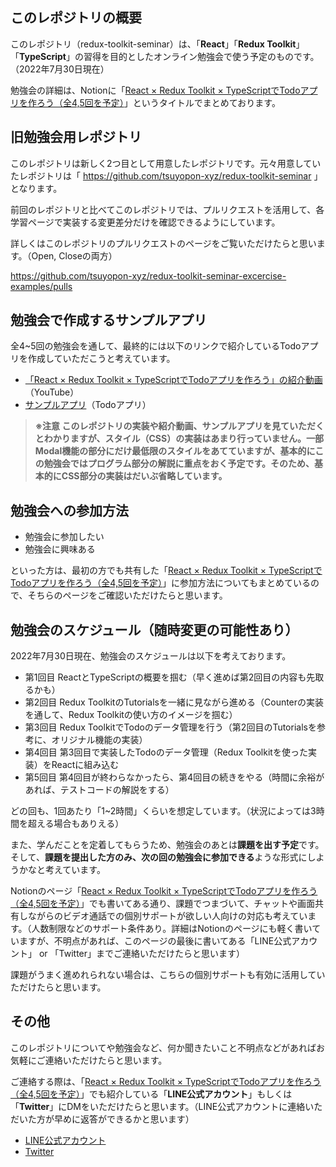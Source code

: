 ## このレポジトリの概要

このレポジトリ（redux-toolkit-seminar）は、「**React**」「**Redux Toolkit**」「**TypeScript**」の習得を目的としたオンライン勉強会で使う予定のものです。（2022年7月30日現在）

勉強会の詳細は、Notionに「[React × Redux Toolkit × TypeScriptでTodoアプリを作ろう（全4,5回を予定）](https://tsuyoshi.notion.site/React-Redux-Toolkit-TypeScript-Todo-4-5-5e1c3304c37b4e3a9a065751b629bfc1)」というタイトルでまとめております。


## 旧勉強会用レポジトリ

このレポジトリは新しく2つ目として用意したレポジトリです。元々用意していたレポジトリは「 https://github.com/tsuyopon-xyz/redux-toolkit-seminar 」となります。

前回のレポジトリと比べてこのレポジトリでは、プルリクエストを活用して、各学習ページで実装する変更差分だけを確認できるようにしています。

詳しくはこのレポジトリのプルリクエストのページをご覧いただけたらと思います。（Open, Closeの両方）

https://github.com/tsuyopon-xyz/redux-toolkit-seminar-excercise-examples/pulls


## 勉強会で作成するサンプルアプリ

全4~5回の勉強会を通して、最終的には以下のリンクで紹介しているTodoアプリを作成していただこうと考えています。

- [「React × Redux Toolkit × TypeScriptでTodoアプリを作ろう」の紹介動画](https://www.youtube.com/watch?v=Ag49vDtn464)（YouTube）
- [サンプルアプリ](https://redux-toolkit-seminar.vercel.app/)（Todoアプリ）



> **※注意 このレポジトリの実装や紹介動画、サンプルアプリを見ていただくとわかりますが、スタイル（CSS）の実装はあまり行っていません。一部Modal機能の部分にだけ最低限のスタイルをあてていますが、基本的にこの勉強会ではプログラム部分の解説に重点をおく予定です。そのため、基本的にCSS部分の実装はだいぶ省略しています。**

## 勉強会への参加方法

- 勉強会に参加したい
- 勉強会に興味ある

といった方は、最初の方でも共有した「[React × Redux Toolkit × TypeScriptでTodoアプリを作ろう（全4,5回を予定）](https://tsuyoshi.notion.site/React-Redux-Toolkit-TypeScript-Todo-4-5-5e1c3304c37b4e3a9a065751b629bfc1)」に参加方法についてもまとめているので、そちらのページをご確認いただけたらと思います。



## 勉強会のスケジュール（随時変更の可能性あり）

2022年7月30日現在、勉強会のスケジュールは以下を考えております。

- 第1回目 ReactとTypeScriptの概要を掴む（早く進めば第2回目の内容も先取るかも）
- 第2回目 Redux ToolkitのTutorialsを一緒に見ながら進める（Counterの実装を通して、Redux Toolkitの使い方のイメージを掴む）
- 第3回目 Redux ToolkitでTodoのデータ管理を行う（第2回目のTutorialsを参考に、オリジナル機能の実装）
- 第4回目 第3回目で実装したTodoのデータ管理（Redux Toolkitを使った実装）をReactに組み込む
- 第5回目 第4回目が終わらなかったら、第4回目の続きをやる（時間に余裕があれば、テストコードの解説をする）


 どの回も、1回あたり「1~2時間」くらいを想定しています。（状況によっては3時間を超える場合もありえる）

 また、学んだことを定着してもらうため、勉強会のあとは**課題を出す予定**です。 そして、**課題を提出した方のみ、次の回の勉強会に参加できる**ような形式にしようかなと考えています。

Notionのページ「[React × Redux Toolkit × TypeScriptでTodoアプリを作ろう（全4,5回を予定）](https://tsuyoshi.notion.site/React-Redux-Toolkit-TypeScript-Todo-4-5-5e1c3304c37b4e3a9a065751b629bfc1)」でも書いてある通り、課題でつまづいて、チャットや画面共有しながらのビデオ通話での個別サポートが欲しい人向けの対応も考えています。（人数制限などのサポート条件あり。詳細はNotionのページにも軽く書いていますが、不明点があれば、このページの最後に書いてある「LINE公式アカウント」 or 「Twitter」までご連絡いただけたらと思います）

課題がうまく進めれられない場合は、こちらの個別サポートも有効に活用していただけたらと思います。


## その他

このレポジトリについてや勉強会など、何か聞きたいこと不明点などがあればお気軽にご連絡いただけたらと思います。

ご連絡する際は、「[React × Redux Toolkit × TypeScriptでTodoアプリを作ろう（全4,5回を予定）](https://tsuyoshi.notion.site/React-Redux-Toolkit-TypeScript-Todo-4-5-5e1c3304c37b4e3a9a065751b629bfc1)」でも紹介している「**LINE公式アカウント**」もしくは「**Twitter**」にDMをいただけたらと思います。（LINE公式アカウントに連絡いただいた方が早めに返答ができるかと思います）

- [LINE公式アカウント](https://tsuyopon.xyz/lp/mail-magazine/)
- [Twitter](https://twitter.com/tsuyopon_xyz)
